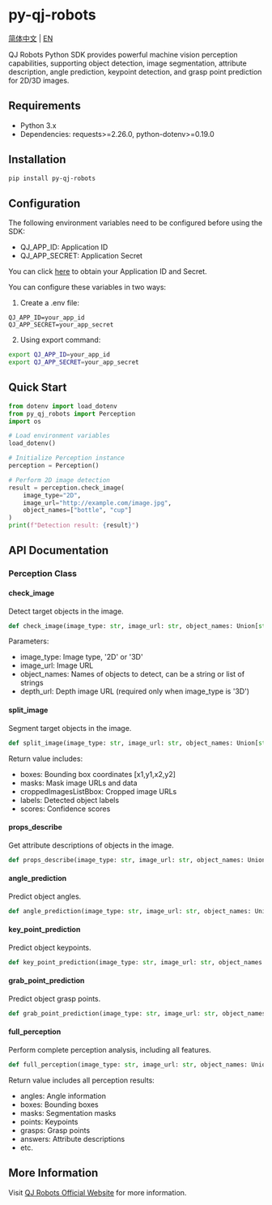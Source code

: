 # py-qj-robots

[简体中文](https://github.com/QJ-ROBOTS/perception-python-sdk/wiki/%E5%8D%83%E8%AF%80%C2%B7%E6%84%9F%E7%9F%A5%E5%A4%A7%E6%A8%A1%E5%9E%8B) | [EN](https://github.com/QJ-ROBOTS/perception-python-sdk/wiki/QJ-PERCEPTION-MODEL)


QJ Robots Python SDK provides powerful machine vision perception capabilities, supporting object detection, image segmentation, attribute description, angle prediction, keypoint detection, and grasp point prediction for 2D/3D images.

## Requirements

- Python 3.x
- Dependencies: requests>=2.26.0, python-dotenv>=0.19.0

## Installation

```bash
pip install py-qj-robots
```

## Configuration

The following environment variables need to be configured before using the SDK:

- QJ_APP_ID: Application ID
- QJ_APP_SECRET: Application Secret

You can click [here](https://qj-robots.feishu.cn/share/base/form/shrcnzmXqHZsyw5AKi6oIuCKf4J) to obtain your Application ID and Secret.

You can configure these variables in two ways:

1. Create a .env file:
```
QJ_APP_ID=your_app_id
QJ_APP_SECRET=your_app_secret
```

2. Using export command:
```bash
export QJ_APP_ID=your_app_id
export QJ_APP_SECRET=your_app_secret
```

## Quick Start

```python
from dotenv import load_dotenv
from py_qj_robots import Perception
import os

# Load environment variables
load_dotenv()

# Initialize Perception instance
perception = Perception()

# Perform 2D image detection
result = perception.check_image(
    image_type="2D",
    image_url="http://example.com/image.jpg",
    object_names=["bottle", "cup"]
)
print(f"Detection result: {result}")
```

## API Documentation

### Perception Class

#### check_image
Detect target objects in the image.

```python
def check_image(image_type: str, image_url: str, object_names: Union[str, List[str]], depth_url: Optional[str] = None) -> Dict
```

Parameters:
- image_type: Image type, '2D' or '3D'
- image_url: Image URL
- object_names: Names of objects to detect, can be a string or list of strings
- depth_url: Depth image URL (required only when image_type is '3D')

#### split_image
Segment target objects in the image.

```python
def split_image(image_type: str, image_url: str, object_names: Union[str, List[str]], depth_url: Optional[str] = None) -> Dict
```

Return value includes:
- boxes: Bounding box coordinates [x1,y1,x2,y2]
- masks: Mask image URLs and data
- croppedImagesListBbox: Cropped image URLs
- labels: Detected object labels
- scores: Confidence scores

#### props_describe
Get attribute descriptions of objects in the image.

```python
def props_describe(image_type: str, image_url: str, object_names: Union[str, List[str]], questions: Union[str, List[str]], depth_url: Optional[str] = None) -> Dict
```

#### angle_prediction
Predict object angles.

```python
def angle_prediction(image_type: str, image_url: str, object_names: Union[str, List[str]], depth_url: Optional[str] = None) -> Dict
```

#### key_point_prediction
Predict object keypoints.

```python
def key_point_prediction(image_type: str, image_url: str, object_names: Union[str, List[str]], depth_url: Optional[str] = None) -> Dict
```

#### grab_point_prediction
Predict object grasp points.

```python
def grab_point_prediction(image_type: str, image_url: str, object_names: Union[str, List[str]], depth_url: Optional[str] = None) -> Dict
```

#### full_perception
Perform complete perception analysis, including all features.

```python
def full_perception(image_type: str, image_url: str, object_names: Union[str, List[str]], questions: Union[str, List[str]], depth_url: Optional[str] = None) -> Dict
```

Return value includes all perception results:
- angles: Angle information
- boxes: Bounding boxes
- masks: Segmentation masks
- points: Keypoints
- grasps: Grasp points
- answers: Attribute descriptions
- etc.

## More Information

Visit [QJ Robots Official Website](https://www.qj-robots.com/) for more information.